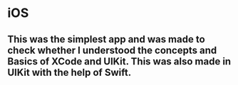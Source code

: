 # iOS

## This was the simplest app and was made to check whether I understood the concepts and Basics of XCode and UIKit. This was also made in UIKit with the help of Swift. 
